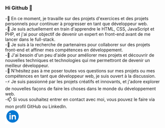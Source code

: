 ### Hi Github 👋

-🔭 En ce moment, je travaille sur des projets d'exercices et des projets personnels pour continuer à progresser en tant que développeur web. <br/>
-🌱 Je suis actuellement en train d'apprendre le HTML, CSS, JavaScript et PHP, et j'ai pour objectif de devenir un expert en front-end avant de me lancer dans le full-stack. <br/>
-👯 Je suis à la recherche de partenaires pour collaborer sur des projets front-end et affiner mes compétences en développement. <br/>
-🤔 J'ai besoin d'un peu d'aide pour améliorer mes projets et découvrir de nouvelles techniques et technologies qui me permettront de devenir un meilleur développeur. <br/>
-💬 N'hésitez pas à me poser toutes vos questions sur mes projets ou mes compétences en tant que développeur web, je suis ouvert à la discussion. <br/>
-⚡ Je suis passionné par les projets créatifs et innovants, et j'adore explorer de nouvelles façons de faire les choses dans le monde du développement web. <br/>
-📫 Si vous souhaitez entrer en contact avec moi, vous pouvez le faire via mon profil GitHub ou LinkedIn.  <br/>
 [![linkedin](./linkedin.png)](https://www.linkedin.com/in/alexandre-vigon/)

